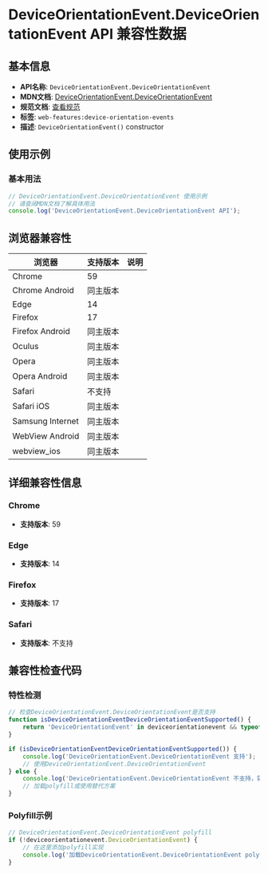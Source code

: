 # DeviceOrientationEvent.DeviceOrientationEvent API 兼容性数据

## 基本信息

- **API名称**: `DeviceOrientationEvent.DeviceOrientationEvent`
- **MDN文档**: [DeviceOrientationEvent.DeviceOrientationEvent](https://developer.mozilla.org/docs/Web/API/DeviceOrientationEvent/DeviceOrientationEvent)
- **规范文档**: [查看规范](https://w3c.github.io/deviceorientation/#dom-deviceorientationevent-deviceorientationevent)
- **标签**: `web-features:device-orientation-events`
- **描述**: `DeviceOrientationEvent()` constructor

## 使用示例

### 基本用法

```javascript
// DeviceOrientationEvent.DeviceOrientationEvent 使用示例
// 请查阅MDN文档了解具体用法
console.log('DeviceOrientationEvent.DeviceOrientationEvent API');
```

## 浏览器兼容性

| 浏览器 | 支持版本 | 说明 |
|--------|----------|------|
| Chrome | 59 |  |
| Chrome Android | 同主版本 |  |
| Edge | 14 |  |
| Firefox | 17 |  |
| Firefox Android | 同主版本 |  |
| Oculus | 同主版本 |  |
| Opera | 同主版本 |  |
| Opera Android | 同主版本 |  |
| Safari | 不支持 |  |
| Safari iOS | 同主版本 |  |
| Samsung Internet | 同主版本 |  |
| WebView Android | 同主版本 |  |
| webview_ios | 同主版本 |  |

## 详细兼容性信息

### Chrome

- **支持版本**: 59

### Edge

- **支持版本**: 14

### Firefox

- **支持版本**: 17

### Safari

- **支持版本**: 不支持

## 兼容性检查代码

### 特性检测

```javascript
// 检查DeviceOrientationEvent.DeviceOrientationEvent是否支持
function isDeviceOrientationEventDeviceOrientationEventSupported() {
    return 'DeviceOrientationEvent' in deviceorientationevent && typeof deviceorientationevent.DeviceOrientationEvent === 'function';
}

if (isDeviceOrientationEventDeviceOrientationEventSupported()) {
    console.log('DeviceOrientationEvent.DeviceOrientationEvent 支持');
    // 使用DeviceOrientationEvent.DeviceOrientationEvent
} else {
    console.log('DeviceOrientationEvent.DeviceOrientationEvent 不支持，需要polyfill');
    // 加载polyfill或使用替代方案
}
```

### Polyfill示例

```javascript
// DeviceOrientationEvent.DeviceOrientationEvent polyfill
if (!deviceorientationevent.DeviceOrientationEvent) {
    // 在这里添加polyfill实现
    console.log('加载DeviceOrientationEvent.DeviceOrientationEvent polyfill');
}
```

